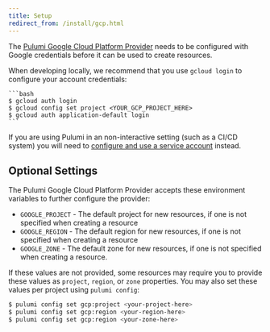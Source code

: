 ```yaml
---
title: Setup
redirect_from: /install/gcp.html
---
```


[Pulumi Google Cloud Platform Provider]: ./index.html

The [Pulumi Google Cloud Platform Provider] needs to be configured with Google credentials
before it can be used to create resources.

When developing locally, we recommend that you use `gcloud login` to configure your account credentials:

    ```bash
    $ gcloud auth login
    $ gcloud config set project <YOUR_GCP_PROJECT_HERE>
    $ gcloud auth application-default login
    ```

If you are using Pulumi in an non-interactive setting (such as a CI/CD system) you will need to [configure and use a service account](./service-account.html) instead.

## Optional Settings

The Pulumi Google Cloud Platform Provider accepts these environment variables
to further configure the provider:

* `GOOGLE_PROJECT` - The default project for new resources, if one is not specified
when creating a resource
* `GOOGLE_REGION` - The default region for new resources, if one is not specified
when creating a resource
* `GOOGLE_ZONE` - The default zone for new resources, if one is not specified when
creating a resource.

If these values are not provided, some resources may require you to provide these
values as `project`, `region`, or `zone` properties.  You may also set these values per project using `pulumi config`:

```bash
$ pulumi config set gcp:project <your-project-here>
$ pulumi config set gcp:region <your-region-here>
$ pulumi config set gcp:region <your-zone-here>
```
